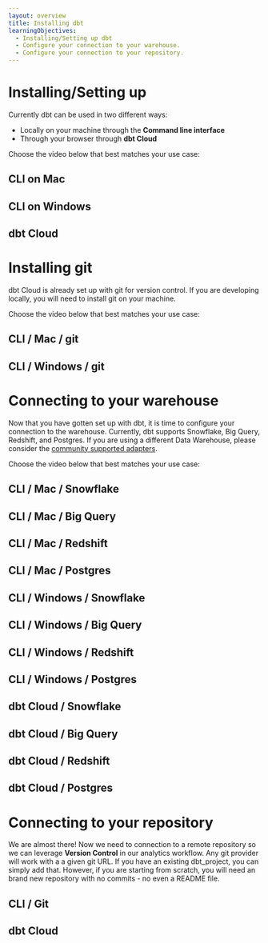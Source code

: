 ```yaml
---
layout: overview
title: Installing dbt
learningObjectives:
  - Installing/Setting up dbt
  - Configure your connection to your warehouse.
  - Configure your connection to your repository.
---
```


# Installing/Setting up 
Currently dbt can be used in two different ways:
* Locally on your machine through the **Command line interface**
* Through your browser through **dbt Cloud**

Choose the video below that best matches your use case:

## CLI on Mac
<!-- embed video here -->

## CLI on Windows
<!-- embed video here -->

## dbt Cloud
<!-- embed video here -->

# Installing git
dbt Cloud is already set up with git for version control.  If you are developing locally, you will need to install git on your machine.  

Choose the video below that best matches your use case:

## CLI / Mac / git

## CLI / Windows / git

# Connecting to your warehouse
Now that you have gotten set up with dbt, it is time to configure your connection to the warehouse.  Currently, dbt supports Snowflake, Big Query, Redshift, and Postgres.  If you are using a different Data Warehouse, please consider the [community supported adapters](https://docs.getdbt.com/docs/supported-databases).

Choose the video below that best matches your use case:

## CLI / Mac / Snowflake
<!-- embed video here -->

## CLI / Mac / Big Query
<!-- embed video here -->

## CLI / Mac / Redshift
<!-- embed video here -->

## CLI / Mac / Postgres
<!-- embed video here -->

## CLI / Windows / Snowflake
<!-- embed video here -->

## CLI / Windows / Big Query
<!-- embed video here -->

## CLI / Windows / Redshift
<!-- embed video here -->

## CLI / Windows / Postgres
<!-- embed video here -->

## dbt Cloud / Snowflake
<!-- embed video here -->

## dbt Cloud / Big Query
<!-- embed video here -->

## dbt Cloud / Redshift
<!-- embed video here -->

## dbt Cloud / Postgres
<!-- embed video here -->

# Connecting to your repository
We are almost there!  Now we need to connection to a remote repository so we can leverage **Version Control** in our analytics workflow.  Any git provider will work with a a given git URL.  If you have an existing dbt_project, you can simply add that.  However, if you are starting from scratch, you will need an brand new repository with no commits - no even a README file.

## CLI / Git

## dbt Cloud
